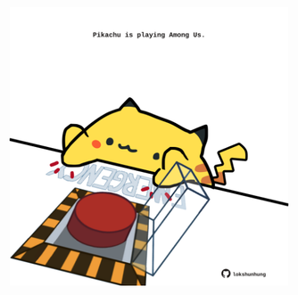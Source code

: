 <!-- built at 11/08/2024, 09:00:43 UTC -->
<p align="center">
  <img width="500" height="500" src="./ReadmeImage.svg">
</p>
